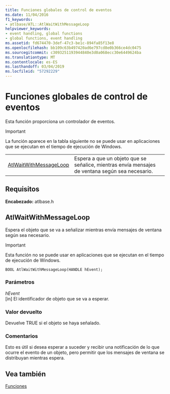 ```yaml
---
title: Funciones globales de control de eventos
ms.date: 11/04/2016
f1_keywords:
- atlbase/ATL::AtlWaitWithMessageLoop
helpviewer_keywords:
- event handling, global functions
- global functions, event handling
ms.assetid: fd674470-3def-47c3-be1c-894fa85f13e8
ms.openlocfilehash: bb109c63b497420ad6e797cd8e0b366ce4dc0475
ms.sourcegitcommit: c3093251193944840e3d0a068ecc30e6449624ba
ms.translationtype: MT
ms.contentlocale: es-ES
ms.lasthandoff: 03/04/2019
ms.locfileid: "57292229"
---
```

# <a name="event-handling-global-functions"></a>Funciones globales de control de eventos

Esta función proporciona un controlador de eventos.

> [!IMPORTANT]
>  La función aparece en la tabla siguiente no se puede usar en aplicaciones que se ejecutan en el tiempo de ejecución de Windows.

|||
|-|-|
|[AtlWaitWithMessageLoop](#atlwaitwithmessageloop)|Espera a que un objeto que se señalice, mientras envía mensajes de ventana según sea necesario.|

## <a name="requirements"></a>Requisitos

**Encabezado:** atlbase.h

##  <a name="atlwaitwithmessageloop"></a>  AtlWaitWithMessageLoop

Espera el objeto que se va a señalizar mientras envía mensajes de ventana según sea necesario.

> [!IMPORTANT]
>  Esta función no se puede usar en aplicaciones que se ejecutan en el tiempo de ejecución de Windows.

```
BOOL AtlWaitWithMessageLoop(HANDLE hEvent);
```

### <a name="parameters"></a>Parámetros

*hEvent*<br/>
[in] El identificador de objeto que se va a esperar.

### <a name="return-value"></a>Valor devuelto

Devuelve TRUE si el objeto se haya señalado.

### <a name="remarks"></a>Comentarios

Esto es útil si desea esperar a suceder y recibir una notificación de lo que ocurre el evento de un objeto, pero permitir que los mensajes de ventana se distribuyan mientras espera.

## <a name="see-also"></a>Vea también

[Funciones](../../atl/reference/atl-functions.md)
